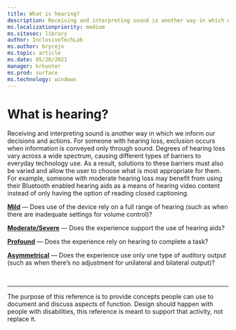 ```yaml
---
title: What is hearing?
description: Receiving and interpreting sound is another way in which we inform our decisions and actions.
ms.localizationpriority: medium
ms.sitesec: library
author: InclusiveTechLab
ms.author: brycejo 
ms.topic: article
ms.date: 05/20/2021
manager: krhunter
ms.prod: surface
ms.technology: windows
---
```


# What is hearing?

Receiving and interpreting sound is another way in which we inform our decisions and actions. For someone with hearing loss, exclusion occurs when information is conveyed only through sound. Degrees of hearing loss vary across a wide spectrum, causing different types of barriers to everyday technology use. As a result, solutions to these barriers must also be varied and allow the user to choose what is most appropriate for them. For example, someone with moderate hearing loss may benefit from using their Bluetooth enabled hearing aids as a means of hearing video content instead of only having the option of reading closed captioning.

**[Mild](hearing-mild.md)** &mdash; Does use of the device rely on a full range of hearing (such as when there are inadequate settings for volume control)?

**[Moderate/Severe](hearing-moderate-severe.md)** &mdash; Does the experience support the use of hearing aids?

**[Profound](hearing-profound.md)** &mdash; Does the experience rely on hearing to complete a task?

**[Asymmetrical](hearing-asymmetrical.md)** &mdash; Does the experience use only one type of auditory output (such as when there’s no adjustment for unilateral and bilateral output)?

&nbsp;

[comment]: # (Footer statement)
___
The purpose of this reference is to provide concepts people can use to document and discuss aspects of function. Design should happen with people with disabilities, this reference is meant to support that activity, not replace it. 
